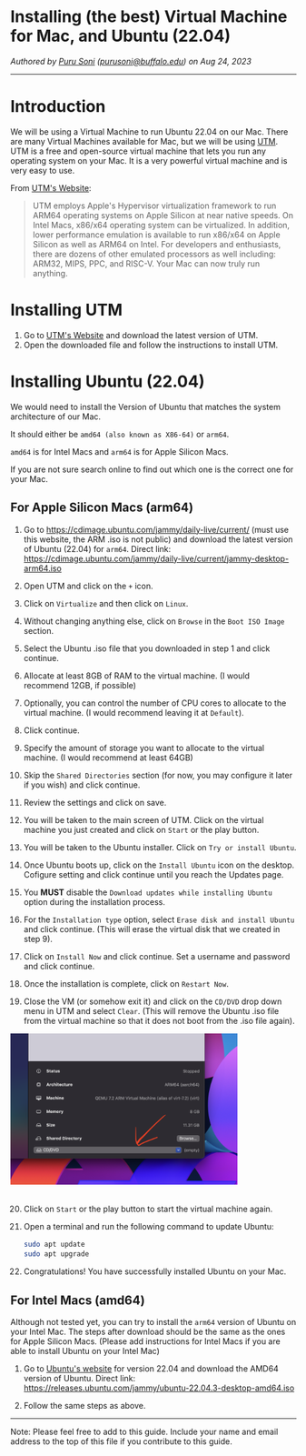 # Installing (the best) Virtual Machine for Mac, and Ubuntu (22.04)
*Authored by [Puru Soni](https://github.com/puru-soni-04) (purusoni@buffalo.edu) on Aug 24, 2023*
***

# Introduction 
We will be using a Virtual Machine to run Ubuntu 22.04 on our Mac. There are many Virtual Machines available for Mac, but we will be using [UTM](https://mac.getutm.app/). UTM is a free and open-source virtual machine that lets you run any operating system on your Mac. It is a very powerful virtual machine and is very easy to use.

From [UTM's Website](https://mac.getutm.app/): 
> UTM employs Apple's Hypervisor virtualization framework to run ARM64 operating systems on Apple Silicon at near native speeds. On Intel Macs, x86/x64 operating system can be virtualized. In addition, lower performance emulation is available to run x86/x64 on Apple Silicon as well as ARM64 on Intel. For developers and enthusiasts, there are dozens of other emulated processors as well including: ARM32, MIPS, PPC, and RISC-V. Your Mac can now truly run anything.

# Installing UTM
1. Go to [UTM's Website](https://mac.getutm.app/) and download the latest version of UTM.
2. Open the downloaded file and follow the instructions to install UTM.

# Installing Ubuntu (22.04)
We would need to install the Version of Ubuntu that matches the system architecture of our Mac.

It should either be `amd64 (also known as X86-64)` or `arm64`. 

`amd64` is for Intel Macs and `arm64` is for Apple Silicon Macs.

If you are not sure search online to find out which one is the correct one for your Mac.


## For Apple Silicon Macs (arm64)
1. Go to https://cdimage.ubuntu.com/jammy/daily-live/current/ (must use this website, the ARM .iso is not public) and download the latest version of Ubuntu (22.04) for `arm64`. Direct link: https://cdimage.ubuntu.com/jammy/daily-live/current/jammy-desktop-arm64.iso

2. Open UTM and click on the `+` icon.

3. Click on `Virtualize` and then click on `Linux`.

4. Without changing anything else, click on `Browse` in the `Boot ISO Image` section.

5. Select the Ubuntu .iso file that you downloaded in step 1 and click continue.

6. Allocate at least 8GB of RAM to the virtual machine. (I would recommend 12GB, if possible)

7. Optionally, you can control the number of CPU cores to allocate to the virtual machine. (I would recommend leaving it at `Default`).

8. Click continue.

9. Specify the amount of storage you want to allocate to the virtual machine. (I would recommend at least 64GB)

10. Skip the `Shared Directories` section (for now, you may configure it later if you wish) and click continue.

11. Review the settings and click on save.

12. You will be taken to the main screen of UTM. Click on the virtual machine you just created and click on `Start` or the play button.

13. You will be taken to the Ubuntu installer. Click on `Try or install Ubuntu`.

14. Once Ubuntu boots up, click on the `Install Ubuntu` icon on the desktop. Cofigure setting and click continue until you reach the Updates page.

15. You **MUST** disable the `Download updates while installing Ubuntu` option during the installation process.

16. For the `Installation type` option, select `Erase disk and install Ubuntu` and click continue. (This will erase the virtual disk that we created in step 9).

17. Click on `Install Now` and click continue. Set a username and password and click continue.

18. Once the installation is complete, click on `Restart Now`.

19. Close the VM (or somehow exit it) and click on the `CD/DVD` drop down menu in UTM and select `Clear`. (This will remove the Ubuntu .iso file from the virtual machine so that it does not boot from the .iso file again).

<img src="images/0.png" style="width: 400px;"/>
<br>
<br>

20. Click on `Start` or the play button to start the virtual machine again.

21. Open a terminal and run the following command to update Ubuntu:

    ``` bash
    sudo apt update
    sudo apt upgrade 
    ```

21. Congratulations! You have successfully installed Ubuntu on your Mac.




## For Intel Macs (amd64)
Although not tested yet, you can try to install the `arm64` version of Ubuntu on your Intel Mac. The steps after download should be the same as the ones for Apple Silicon Macs. (Please add instructions for Intel Macs if you are able to install Ubuntu on your Intel Mac)

1. Go to [Ubuntu's website](https://releases.ubuntu.com/jammy/) for version 22.04 and download the AMD64 version of Ubuntu. Direct link: https://releases.ubuntu.com/jammy/ubuntu-22.04.3-desktop-amd64.iso

2. Follow the same steps as above.



***
Note: Please feel free to add to this guide. Include your name and email address to the top of this file if you contribute to this guide.